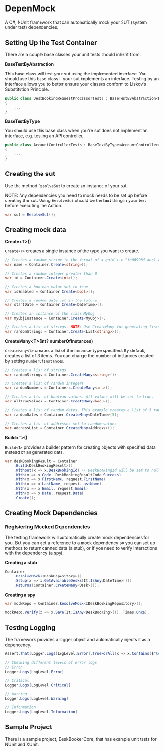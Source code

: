 # DepenMock
A C#, NUnit framework that can automatically mock your SUT (system under test) dependencies.

## Setting Up the Test Container

There are a couple base classes your unit tests should inherit from.

**BaseTestByAbstraction**

This base class will test your sut using the implemented interface. You should use this base class if your sut implements an interface. Testing by an interface allows you to better ensure your classes conform to Liskov's Substitution Principle.

```c#
public class DeskBookingRequestProcessorTests : BaseTestByAbstraction<DeskBookingRequestProcessor, IDeskBookingRequestProcessor>
{
    ...
}
```

**BaseTestByType**

You should use this base class when you're sut does not implement an interface, e.g. testing an API controller.

```c#
public class AccountControllerTests : BaseTestByType<AccountController>
{
    ...
}
```

## Creating the **sut**

Use the method ```ResolveSut``` to create an instance of your sut.

NOTE: Any dependencies you need to mock needs to be set up before creating the sut. Using ```ResolveSut``` should be the **last** thing in your test before executing the Action.

```c#
var sut = ResolveSut();
```

## Creating mock data

**Create\<T>()**

```Create<T>``` creates a single instance of the type you want to create.

```c#
// Creates a random string in the format of a guid i.e "fe06998d-aec1-4808-8968-d8f37024a294"
var name = Container.Create<string>();

// Creates a random integer greater than 0
var id = Container.Create<int>();

// Creates a boolean value set to true
var isEnabled = Container.Create<bool>();

// Creates a random date set in the future
var startDate = Container.Create<DateTime>();

// Creates an instance of the class MyObj
var myObjInstance = Container.Create<MyObj>();

// Creates a list of strings. NOTE: Use CreateMany for generating lists.
var randomStrings = Container.Create<List<string>>();
```

**CreateMany\<T>(int? numberOfInstances)**

```CreateMany<T>``` creates a list of the instance type specified. By default, creates a list of 3 items. You can change the number of instances created by setting ```numberOfInstances```.

```c#
// Creates a list of strings
var randomStrings = Container.CreateMany<string>();

// Creates a list of random integers
var randomNumbers = Containers.CreateMany<int>();

// Creates a list of boolean values. All values will be set to true.
var allTrueValues = Container.CreateMany<bool>();

// Creates a list of random dates. This example creates a list of 5 random dates.
var randomDates = Container.CreateMany<DateTime>(5);

// Creates a list of addresses set to random values
var addressList = Container.CreateMany<Address>();
```

**Build\<T>()**

```Build<T>``` provides a builder pattern for creating objects with specified data instead of all generated data.

```c#
var deskBookingResult = Container
    .Build<DeskBookingResult>()
    .Without(x => x.DeskBookingId) // DeskBookingId will be set to null
    .With(x => x.Code, DeskBookingResultCode.Success)
    .With(x => x.FirstName, request.FirstName)
    .With(x => x.LastName, request.LastName)
    .With(x => x.Email, request.Email)
    .With(x => x.Date, request.Date)
    .Create();
```

## Creating Mock Dependencies

### Registering Mocked Dependencies

The testing framework will automatically create mock dependencies for you. But you can get a reference to a mock dependency so you can set up methods to return canned data (a stub), or if you need to verify interactions with the dependency (a spy).

**Creating a stub**

```c#
Container
    .ResolveMock<IDeskRepository>()
    .Setup(x => x.GetAvailableDesks(It.IsAny<DateTime>()))
    .Returns(Container.CreateMany<Desk>());
```

**Creating a spy**

```c#
var mockRepo = Container.ResolveMock<IDeskBookingRepository>();

mockRepo.Verify(x => x.Save(It.IsAny<DeskBooking>()), Times.Once);
```

## Testing Logging

The framework provides a logger object and automatically injects it as a dependency.

```c#
Assert.That(Logger.Logs[LogLevel.Error].TrueForAll(x => x.Contains($"Correlation Id: {correlationId}")));

// Checking different levels of error logs
// Error
Logger.Logs[LogLevel.Error]

// Critical
Logger.Logs[LogLevel.Critical]

// Warning
Logger.Logs[LogLevel.Warning]

// Information
Logger.Logs[LogLevel.Information]
```

## Sample Project

There is a sample project, DeskBooker.Core, that has example unit tests for NUnit and XUnit.